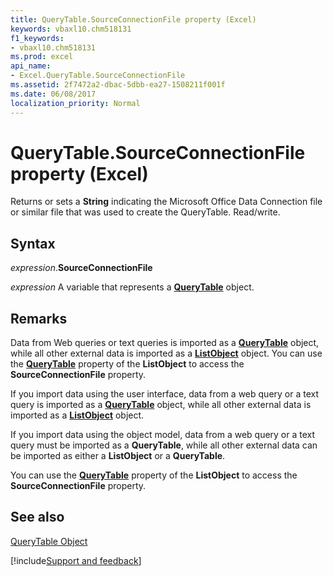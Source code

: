 ```yaml
---
title: QueryTable.SourceConnectionFile property (Excel)
keywords: vbaxl10.chm518131
f1_keywords:
- vbaxl10.chm518131
ms.prod: excel
api_name:
- Excel.QueryTable.SourceConnectionFile
ms.assetid: 2f7472a2-dbac-5dbb-ea27-1508211f001f
ms.date: 06/08/2017
localization_priority: Normal
---
```



# QueryTable.SourceConnectionFile property (Excel)

Returns or sets a  **String** indicating the Microsoft Office Data Connection file or similar file that was used to create the QueryTable. Read/write.


## Syntax

_expression_.**SourceConnectionFile**

_expression_ A variable that represents a **[QueryTable](Excel.QueryTable.md)** object.


## Remarks

Data from Web queries or text queries is imported as a  **[QueryTable](Excel.QueryTable.md)** object, while all other external data is imported as a **[ListObject](Excel.ListObject.md)** object. You can use the **[QueryTable](Excel.ListObject.QueryTable.md)** property of the **ListObject** to access the **SourceConnectionFile** property.

If you import data using the user interface, data from a web query or a text query is imported as a  **[QueryTable](Excel.QueryTable.md)** object, while all other external data is imported as a **[ListObject](Excel.ListObject.md)** object.

If you import data using the object model, data from a web query or a text query must be imported as a  **QueryTable**, while all other external data can be imported as either a **ListObject** or a **QueryTable**.

You can use the  **[QueryTable](Excel.ListObject.QueryTable.md)** property of the **ListObject** to access the **SourceConnectionFile** property.


## See also


[QueryTable Object](Excel.QueryTable.md)

[!include[Support and feedback](~/includes/feedback-boilerplate.md)]